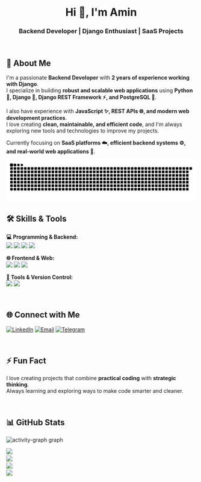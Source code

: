 
<div align="center">
  <h1>Hi 👋, I'm Amin</h1>
  <h3>Backend Developer | Django Enthusiast | SaaS Projects</h3>
</div>

<br>

## 💼 About Me
I'm a passionate **Backend Developer** with **2 years of experience working with Django**.  
I specialize in building **robust and scalable web applications** using **Python 🐍, Django 💚, Django REST Framework ⚡, and PostgreSQL 🐘**.  

I also have experience with **JavaScript ✨, REST APIs 🌐, and modern web development practices**.  
I love creating **clean, maintainable, and efficient code**, and I'm always exploring new tools and technologies to improve my projects.  

Currently focusing on **SaaS platforms ☁️, efficient backend systems ⚙️, and real-world web applications 🌟**.

<img src="https://raw.githubusercontent.com/mohammadaminbagheri/mohammadaminbagheri/output/snake.svg" alt="Snake animation" />


<br>


## 🛠 Skills & Tools

**💻 Programming & Backend:**  
<img src="https://img.shields.io/badge/Python-3776AB?style=for-the-badge&logo=python&logoColor=white" />
<img src="https://img.shields.io/badge/Django-092E20?style=for-the-badge&logo=django&logoColor=white" />
<img src="https://img.shields.io/badge/Django_REST-008080?style=for-the-badge&logo=django&logoColor=white" />
<img src="https://img.shields.io/badge/PostgreSQL-316192?style=for-the-badge&logo=postgresql&logoColor=white" />

**🌐 Frontend & Web:**  
<img src="https://img.shields.io/badge/HTML5-E34F26?style=for-the-badge&logo=html5&logoColor=white" />
<img src="https://img.shields.io/badge/CSS3-1572B6?style=for-the-badge&logo=css3&logoColor=white" />
<img src="https://img.shields.io/badge/JavaScript-F7DF1E?style=for-the-badge&logo=javascript&logoColor=black" />

**🔧 Tools & Version Control:**  
<img src="https://img.shields.io/badge/Git-F05032?style=for-the-badge&logo=git&logoColor=white" />
<img src="https://img.shields.io/badge/GitHub-181717?style=for-the-badge&logo=github&logoColor=white" />


<br>


## 🌐 Connect with Me
  [![LinkedIn](https://img.shields.io/badge/LinkedIn-%230A66C2.svg?style=for-the-badge&logo=LinkedIn&logoColor=white)](https://www.linkedin.com/in/amin-bagheri)
  [![Email](https://img.shields.io/badge/Email-%23D14836.svg?style=for-the-badge&logo=gmail&logoColor=white)](mailto:aminprim84@gmail.com)
  [![Telegram](https://img.shields.io/badge/Telegram-2CA5E0?style=for-the-badge&logo=telegram&logoColor=white)](https://t.me/BGI_Amin)


<br>


## ⚡ Fun Fact
I love creating projects that combine **practical coding** with **strategic thinking**.  
Always learning and exploring ways to make code smarter and cleaner.


<br>


## 📊 GitHub Stats
<img src="https://github-readme-activity-graph.vercel.app/graph?username=M-amin04&radius=16&theme=github-dark&area=true&order=5" height="280" alt="activity-graph graph" />

![](https://github-contributor-stats.vercel.app/api?username=mohammadaminbagheri&limit=5&theme=holi&combine_all_yearly_contributions=true)<br>
[![](https://streak-stats.demolab.com?user=mohammadaminbagheri&background=030314&border=ffffff&ring=5090CB&fire=5090CB&currStreakNum=D6E7FF&sideNums=D6E7FF&currStreakLabel=5090CB&sideLabels=5090CB&dates=ffffff)](https://git.io/streak-stats)<br>
![](https://github-readme-stats.vercel.app/api?username=mohammadaminbagheri&theme=holi&hide_border=false&include_all_commits=false&count_private=false)<br>
![](https://github-readme-stats.vercel.app/api/top-langs/?username=mohammadaminbagheri&theme=holi&hide_border=false&include_all_commits=true&count_private=false&layout=compact)
